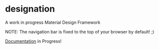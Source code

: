 # designation
A work in progress Material Design Framework


NOTE: The navigation bar is fixed to the top of your browser by default! ;)

[Documentation](https://github.com/nekomarisa/designation/wiki) in Progress!
